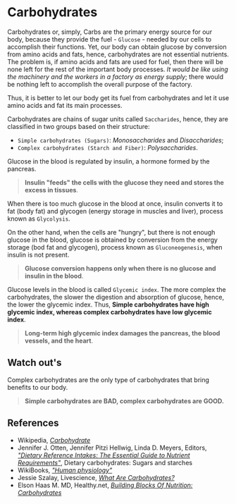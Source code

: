 # Carbohydrates

Carbohydrates or, simply, Carbs are the primary energy source for our body, because they provide the fuel - `Glucose` - needed by our cells to accomplish their functions. Yet, our body can obtain glucose by conversion from amino acids and fats, hence, carbohydrates are not essential nutrients. The problem is, if amino acids and fats are used for fuel, then there will be none left for the rest of the important body processes. _It would be like using the machinery and the workers in a factory as energy supply_; there would be nothing left to accomplish the overall purpose of the factory.

Thus, it is better to let our body get its fuel from carbohydrates and let it use amino acids and fat its main processes.

Carbohydrates are chains of sugar units called `Saccharides`, hence, they are classified in two groups based on their structure: 
- `Simple carbohydrates (Sugars)`: _Monosaccharides_ and _Disaccharides_;
- `Complex carbohydrates (Starch and Fiber)`: _Polysaccharides_.

Glucose in the blood is regulated by insulin, a hormone formed by the pancreas.

> __Insulin "feeds" the cells with the glucose they need and stores the excess in tissues__.

When there is too much glucose in the blood at once, insulin converts it to fat (body fat) and glycogen (energy storage in muscles and liver), process known as `Glycolysis`.

On the other hand, when the cells are "hungry", but there is not enough glucose in the blood, glucose is obtained by conversion from the energy storage (bod fat and glycogen), process known as `Gluconeogenesis`, when insulin is not present.

> __Glucose conversion happens only when there is no glucose and insulin in the blood__.

Glucose levels in the blood is called `Glycemic index`. The more complex the carbohydrates, the slower the digestion and absorption of glucose, hence, the lower the glycemic index. Thus, __Simple carbohydrates have high glycemic index, whereas complex carbohydrates have low glycemic index__.

> __Long-term high glycemic index damages the pancreas, the blood vessels, and the heart__.

## Watch out's
Complex carbohydrates are the only type of carbohydrates that bring benefits to our body. 

> __Simple carbohydrates are BAD, complex carbohydrates are GOOD.__

## References
- Wikipedia, [_Carbohydrate_](https://en.wikipedia.org/wiki/Carbohydrate)
- Jennifer J. Otten, Jennifer Pitzi Hellwig, Linda D. Meyers, Editors, [_"Dietary Reference Intakes: The Essential Guide to Nutrient Requirements"_](https://www.amazon.com/Dietary-Reference-Intakes-Essential-Requirements/dp/0309157420), Dietary carbohydrates: Sugars and starches
- WikiBooks, [_"Human physiology"_](https://en.wikibooks.org/wiki/Human_Physiology/Nutrition#Carbohydrates)
- Jessie Szalay, Livescience, [_What Are Carbohydrates?_](http://www.livescience.com/51976-carbohydrates.html)
- Elson Haas M. MD, Healthy.net, [_Building Blocks Of Nutrition: Carbohydrates_](http://www.healthy.net/Health/Article/Carbohydrates/2100/1)